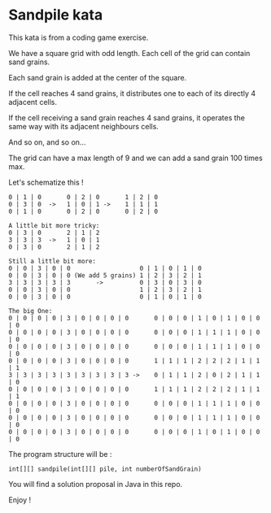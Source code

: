 # Sandpile kata
This kata is from a coding game exercise.

We have a square grid with odd length. Each cell of the grid can contain sand grains.

Each sand grain is added at the center of the square.

If the cell reaches 4 sand grains, it distributes one to each of its directly 4 adjacent cells.

If the cell receiving a sand grain reaches 4 sand grains, it operates the same way with its adjacent neighbours cells.

And so on, and so on...

The grid can have a max length of 9 and we can add a sand grain 100 times max.

Let's schematize this !

```
0 | 1 | 0       0 | 2 | 0       1 | 2 | 0
0 | 3 | 0  ->   1 | 0 | 1 ->    1 | 1 | 1
0 | 1 | 0       0 | 2 | 0       0 | 2 | 0

A little bit more tricky:
0 | 3 | 0       2 | 1 | 2
3 | 3 | 3  ->   1 | 0 | 1
0 | 3 | 0       2 | 1 | 2

Still a little bit more:
0 | 0 | 3 | 0 | 0                   0 | 1 | 0 | 1 | 0
0 | 0 | 3 | 0 | 0 (We add 5 grains) 1 | 2 | 3 | 2 | 1
3 | 3 | 3 | 3 | 3       ->          0 | 3 | 0 | 3 | 0
0 | 0 | 3 | 0 | 0                   1 | 2 | 3 | 2 | 1
0 | 0 | 3 | 0 | 0                   0 | 1 | 0 | 1 | 0

The big One:
0 | 0 | 0 | 0 | 3 | 0 | 0 | 0 | 0       0 | 0 | 0 | 1 | 0 | 1 | 0 | 0 | 0
0 | 0 | 0 | 0 | 3 | 0 | 0 | 0 | 0       0 | 0 | 0 | 1 | 1 | 1 | 0 | 0 | 0
0 | 0 | 0 | 0 | 3 | 0 | 0 | 0 | 0       0 | 0 | 0 | 1 | 1 | 1 | 0 | 0 | 0
0 | 0 | 0 | 0 | 3 | 0 | 0 | 0 | 0       1 | 1 | 1 | 2 | 2 | 2 | 1 | 1 | 1
3 | 3 | 3 | 3 | 3 | 3 | 3 | 3 | 3 ->    0 | 1 | 1 | 2 | 0 | 2 | 1 | 1 | 0 
0 | 0 | 0 | 0 | 3 | 0 | 0 | 0 | 0       1 | 1 | 1 | 2 | 2 | 2 | 1 | 1 | 1
0 | 0 | 0 | 0 | 3 | 0 | 0 | 0 | 0       0 | 0 | 0 | 1 | 1 | 1 | 0 | 0 | 0
0 | 0 | 0 | 0 | 3 | 0 | 0 | 0 | 0       0 | 0 | 0 | 1 | 1 | 1 | 0 | 0 | 0
0 | 0 | 0 | 0 | 3 | 0 | 0 | 0 | 0       0 | 0 | 0 | 1 | 0 | 1 | 0 | 0 | 0
```

The program structure will be :
```
int[][] sandpile(int[][] pile, int numberOfSandGrain)
```

You will find a solution proposal in Java in this repo.

Enjoy !